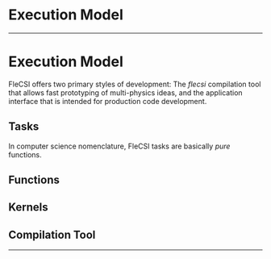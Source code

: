<!-- CINCHDOC DOCUMENT(User Guide) SECTION(Execution Model) -->

# Execution Model

--------------------------------------------------------------------------------

<!-- CINCHDOC DOCUMENT(Developer Guide) SECTION(Execution Model) -->

# Execution Model

FleCSI offers two primary styles of development: The *flecsi*
compilation tool that allows fast prototyping of multi-physics ideas,
and the application interface that is intended for production code
development.

## Tasks

In computer science nomenclature, FleCSI tasks are basically *pure*
functions.


## Functions

## Kernels

## Compilation Tool

--------------------------------------------------------------------------------

<!-- vim: set tabstop=2 shiftwidth=2 expandtab fo=cqt tw=72 : -->
